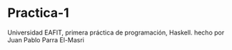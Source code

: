 # Practica-1
Universidad EAFIT, primera práctica de programación, Haskell.
hecho por Juan Pablo Parra El-Masri
